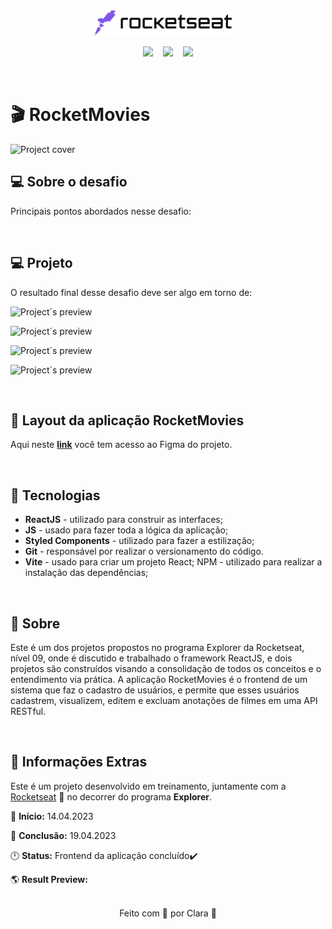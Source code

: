 <div align="center">
<img width="220px" src="https://raw.githubusercontent.com/Rocketseat/awesome/master/assets/logo_rocketseat.png" alt="">&nbsp;&nbsp;&nbsp;
<img width="150px" src="https://www.rocketseat.com.br/_next/image?url=%2Fassets%2Flogos%2Fexplorer.svg&w=256&q=75"  alt="">
<br>
<p align="center">
<img src="https://img.shields.io/github/last-commit/Clara-Pacheco/rocketMovies-Frontend"/>&nbsp;&nbsp;&nbsp;
<img src="https://img.shields.io/github/repo-size/Clara-Pacheco/rocketMovies-Frontend"/>&nbsp;&nbsp;&nbsp;
<img src="https://img.shields.io/github/languages/count/Clara-Pacheco/rocketMovies-Frontend"/>

</div>

<br>

# 🎬 RocketMovies

![Project cover](https://github.com/Clara-Pacheco/rocketMovies-Frontend/blob/main/src/assets/cover.jpg)

## 💻 Sobre o desafio

Principais pontos abordados nesse desafio:



<br>

## 💻 Projeto

O resultado final desse desafio deve ser algo em torno de:

![Project´s preview](https://github.com/Clara-Pacheco/rocketMovies-Frontend/blob/main/src/assets/signin.png)  

![Project´s preview](https://github.com/Clara-Pacheco/rocketMovies-Frontend/blob/main/src/assets/signup.png)  

![Project´s preview]()  

![Project´s preview]()

<br>  

## 📕 Layout da aplicação RocketMovies

Aqui neste **[link](https://www.figma.com/file/PAc8jXVZnFevkhiuNPKV5u/RocketMovies-(Copy)?node-id=0-1&t=oopGOY8Dkq60QwoY-0)** você tem acesso ao Figma do projeto.

<br>  

## 💾 Tecnologias  

- **ReactJS** - utilizado para construir as interfaces;
- **JS** - usado para fazer toda a lógica da aplicação;
- **Styled Components** - utilizado para fazer a estilização;
- **Git** - responsável por realizar o versionamento do código.
- **Vite** - usado para criar um projeto React;
NPM - utilizado para realizar a instalação das dependências;

<br>  

## 📝 Sobre  

Este é um dos projetos propostos no programa Explorer da Rocketseat, nível 09, onde é discutido e trabalhado o framework ReactJS, e dois projetos são construídos visando a consolidação de todos os conceitos e o entendimento via prática. A aplicação RocketMovies é o frontend de um sistema que faz o cadastro de usuários, e permite que esses usuários cadastrem, visualizem, editem e excluam anotações de filmes em uma API RESTful.

<br>  

##  📕 Informações Extras  

<p>Este é um projeto desenvolvido em treinamento, juntamente com a 
<a  href="https://www.rocketseat.com.br">Rocketseat</a> 🚀  
no decorrer do programa <b>Explorer</b>.  

<br>


📅 **Início:** 14.04.2023

📅 **Conclusão:** 19.04.2023

🕛 **Status:** Frontend da aplicação concluído✔️

🌎 **Result Preview:**   

<br>  

<div align="center">
Feito com 💜 por Clara 🚀
</div>
</p>

